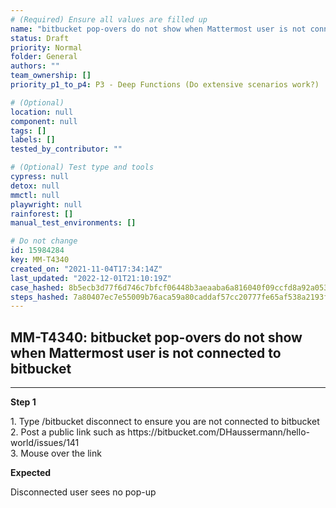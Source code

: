 ```yaml
---
# (Required) Ensure all values are filled up
name: "bitbucket pop-overs do not show when Mattermost user is not connected to bitbucket"
status: Draft
priority: Normal
folder: General
authors: ""
team_ownership: []
priority_p1_to_p4: P3 - Deep Functions (Do extensive scenarios work?)

# (Optional)
location: null
component: null
tags: []
labels: []
tested_by_contributor: ""

# (Optional) Test type and tools
cypress: null
detox: null
mmctl: null
playwright: null
rainforest: []
manual_test_environments: []

# Do not change
id: 15984284
key: MM-T4340
created_on: "2021-11-04T17:34:14Z"
last_updated: "2022-12-01T21:10:19Z"
case_hashed: 8b5ecb3d77f6d746c7bfcf06448b3aeaaba6a816040f09ccfd8a92a05362520252ca4d07dedb7c83d212433297053793
steps_hashed: 7a80407ec7e55009b76aca59a80caddaf57cc20777fe65af538a2193ff79bb00f48462361e1f4cfb0bcf1ba3079ad0e4
---
```


<!-- (Auto-generated) Based on frontmatter's "key" and "name" -->

## MM-T4340: bitbucket pop-overs do not show when Mattermost user is not connected to bitbucket

---

**Step 1**

1\. Type /bitbucket disconnect to ensure you are not connected to bitbucket\
2\. Post a public link such as https\://bitbucket.com/DHaussermann/hello-world/issues/141\
3\. Mouse over the link

**Expected**

Disconnected user sees no pop-up
